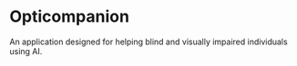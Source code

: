 # Opticompanion

An application designed for helping blind and visually impaired individuals using AI.

